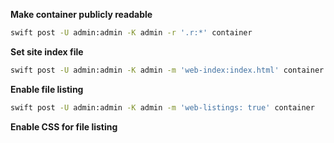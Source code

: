 **Make container publicly readable**
```bash
swift post -U admin:admin -K admin -r '.r:*' container
```
**Set site index file**
```bash
swift post -U admin:admin -K admin -m 'web-index:index.html' container
```
**Enable file listing**
```bash
swift post -U admin:admin -K admin -m 'web-listings: true' container
```
**Enable CSS for file listing**
